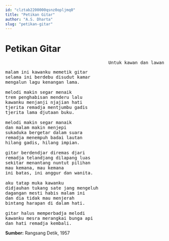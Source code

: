 ```yaml
---
id: "clztab2200000qsnz0opljmq0"
title: "Petikan Gitar"
author: "A.S. Dharta"
slug: "petikan-gitar"
---
```


# Petikan Gitar

<pre align="right">
Untuk kawan dan lawan
</pre>

<pre>
malam ini kawanku memetik gitar
selama ini berdebu disudut kamar
mengalun lagu kenangan lama.

melodi makin segar menaik
trem penghabisan menderu lalu
kawanku menjanji njajian hati
tjerita remadja mentjumbu gadis
tjerita lama djutaan buku.

melodi makin segar manaik
dan malam makin menjepi
sukaduka bergetar dalam suara
remadja menempuh badai lautan
hilang gadis, hilang impian.

gitar berdendjar diremas djari
remadja telandjang dilapang luas
sekitar menantang nuntut pilihan
mau kemana, mau kemana
ini batas, ini anggur dan wanita.

aku tatap muka kawanku
didjauhan tukang sate jang mengeluh
dagangan mesti habis malam ini
dan dia tidak mau menjerah
bintang harapan di dalam hati.

gitar halus memperbadja melodi
kawanku mesra merangkai bunga api
dan hati remadja kembali.
</pre>

**Sumber:** Rangsang Detik, 1957

